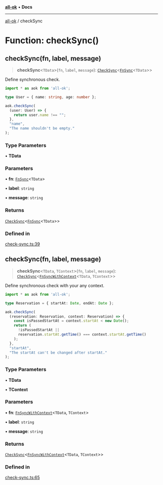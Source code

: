 [**all-ok**](../README.md) • **Docs**

***

[all-ok](../README.md) / checkSync

# Function: checkSync()

## checkSync(fn, label, message)

> **checkSync**\<`TData`\>(`fn`, `label`, `message`): [`CheckSync`](../type-aliases/CheckSync.md)\<[`FnSync`](../-internal-/type-aliases/FnSync.md)\<`TData`\>\>

Define synchronous check.

```ts
import * as aok from 'all-ok';

type User = { name: string, age: number };

aok.checkSync(
  (user: User) => {
    return user.name !== "";
  },
  "name",
  "The name shouldn't be empty."
);
```

### Type Parameters

• **TData**

### Parameters

• **fn**: [`FnSync`](../-internal-/type-aliases/FnSync.md)\<`TData`\>

• **label**: `string`

• **message**: `string`

### Returns

[`CheckSync`](../type-aliases/CheckSync.md)\<[`FnSync`](../-internal-/type-aliases/FnSync.md)\<`TData`\>\>

### Defined in

[check-sync.ts:39](https://github.com/oreshinya/all-ok/blob/dfff127c5eb58a58e8edbe24045bd413de99450a/src/check-sync.ts#L39)

## checkSync(fn, label, message)

> **checkSync**\<`TData`, `TContext`\>(`fn`, `label`, `message`): [`CheckSync`](../type-aliases/CheckSync.md)\<[`FnSyncWithContext`](../-internal-/type-aliases/FnSyncWithContext.md)\<`TData`, `TContext`\>\>

Define synchronous check with your any context.

```ts
import * as aok from 'all-ok';

type Reservation = { startAt: Date, endAt: Date };

aok.checkSync(
  (reservation: Reservation, context: Reservation) => {
    const isPassedStartAt = context.startAt < new Date();
    return (
      !isPassedStartAt ||
      reservation.startAt.getTime() === context.startAt.getTime()
    );
  },
  "startAt",
  "The startAt can't be changed after startAt."
);
```

### Type Parameters

• **TData**

• **TContext**

### Parameters

• **fn**: [`FnSyncWithContext`](../-internal-/type-aliases/FnSyncWithContext.md)\<`TData`, `TContext`\>

• **label**: `string`

• **message**: `string`

### Returns

[`CheckSync`](../type-aliases/CheckSync.md)\<[`FnSyncWithContext`](../-internal-/type-aliases/FnSyncWithContext.md)\<`TData`, `TContext`\>\>

### Defined in

[check-sync.ts:65](https://github.com/oreshinya/all-ok/blob/dfff127c5eb58a58e8edbe24045bd413de99450a/src/check-sync.ts#L65)
